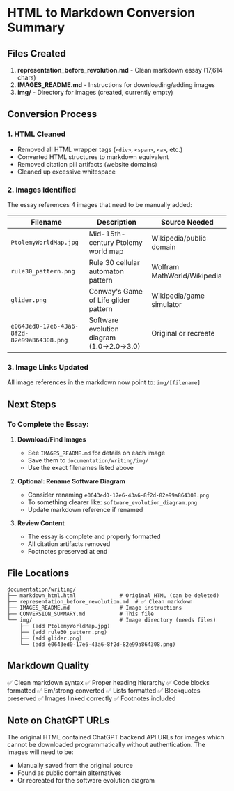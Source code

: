 # HTML to Markdown Conversion Summary

## Files Created

1. **representation_before_revolution.md** - Clean markdown essay (17,614 chars)
2. **IMAGES_README.md** - Instructions for downloading/adding images
3. **img/** - Directory for images (created, currently empty)

## Conversion Process

### 1. HTML Cleaned
- Removed all HTML wrapper tags (`<div>`, `<span>`, `<a>`, etc.)
- Converted HTML structures to markdown equivalent
- Removed citation pill artifacts (website domains)
- Cleaned up excessive whitespace

### 2. Images Identified
The essay references 4 images that need to be manually added:

| Filename | Description | Source Needed |
|----------|-------------|---------------|
| `PtolemyWorldMap.jpg` | Mid-15th-century Ptolemy world map | Wikipedia/public domain |
| `rule30_pattern.png` | Rule 30 cellular automaton pattern | Wolfram MathWorld/Wikipedia |
| `glider.png` | Conway's Game of Life glider pattern | Wikipedia/game simulator |
| `e0643ed0-17e6-43a6-8f2d-82e99a864308.png` | Software evolution diagram (1.0→2.0→3.0) | Original or recreate |

### 3. Image Links Updated
All image references in the markdown now point to: `img/[filename]`

## Next Steps

### To Complete the Essay:

1. **Download/Find Images**
   - See `IMAGES_README.md` for details on each image
   - Save them to `documentation/writing/img/`
   - Use the exact filenames listed above

2. **Optional: Rename Software Diagram**
   - Consider renaming `e0643ed0-17e6-43a6-8f2d-82e99a864308.png`
   - To something clearer like: `software_evolution_diagram.png`
   - Update markdown reference if renamed

3. **Review Content**
   - The essay is complete and properly formatted
   - All citation artifacts removed
   - Footnotes preserved at end

## File Locations

```
documentation/writing/
├── markdown_html.html              # Original HTML (can be deleted)
├── representation_before_revolution.md  # ✅ Clean markdown
├── IMAGES_README.md                # Image instructions
├── CONVERSION_SUMMARY.md           # This file
└── img/                            # Image directory (needs files)
    ├── (add PtolemyWorldMap.jpg)
    ├── (add rule30_pattern.png)
    ├── (add glider.png)
    └── (add e0643ed0-17e6-43a6-8f2d-82e99a864308.png)
```

## Markdown Quality

✅ Clean markdown syntax
✅ Proper heading hierarchy
✅ Code blocks formatted
✅ Em/strong converted
✅ Lists formatted
✅ Blockquotes preserved
✅ Images linked correctly
✅ Footnotes included

## Note on ChatGPT URLs

The original HTML contained ChatGPT backend API URLs for images which cannot be downloaded programmatically without authentication. The images will need to be:
- Manually saved from the original source
- Found as public domain alternatives
- Or recreated for the software evolution diagram


